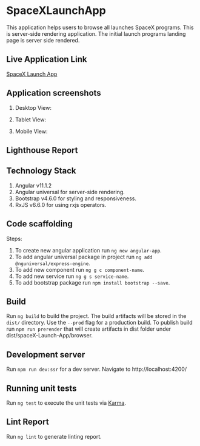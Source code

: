 # SpaceXLaunchApp

This application helps users to browse all launches SpaceX programs. This is server-side rendering application. 
The initial launch programs landing page is server side rendered.

## Live Application Link

[SpaceX Launch App](https://amazing-mahavira-4eb744.netlify.app/)


## Application screenshots

1. Desktop View:


2. Tablet View: 


3. Mobile View:


## Lighthouse Report


## Technology Stack

1. Angular v11.1.2
2. Angular universal for server-side rendering.
3. Bootstrap v4.6.0 for styling and responsiveness.
4. RxJS v6.6.0 for using rxjs operators.


## Code scaffolding
Steps:

1. To create new angular application run `ng new angular-app`.
2. To add angular universal package in project run `ng add @nguniversal/express-engine`.
3. To add new component run `ng g c component-name`.
4. To add new service run `ng g s service-name`.
5. To add bootstrap package run `npm install bootstrap --save`.

## Build

Run `ng build` to build the project. The build artifacts will be stored in the `dist/` directory. Use the `--prod` flag for a production build.
To publish build run `npm run prerender` that will create artifacts in dist folder under dist/spaceX-Launch-App/browser.

## Development server

Run `npm run dev:ssr` for a dev server. Navigate to http://localhost:4200/

## Running unit tests

Run `ng test` to execute the unit tests via [Karma](https://karma-runner.github.io).

## Lint Report
Run `ng lint` to generate linting report.



